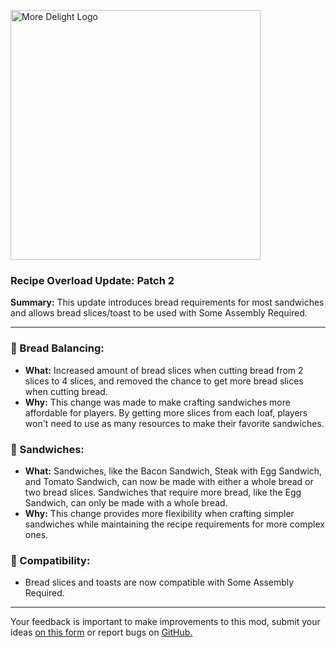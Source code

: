 <p align="left"><img src="https://cdn.modrinth.com/data/znHQQtuU/images/69377ff53f97891530ffc2e042c5c8f41693e1db.png" alt="More Delight Logo" width="400">

<h3>Recipe Overload Update: Patch 2</h3>
<p><b>Summary:</b> This update introduces bread requirements for most sandwiches and allows bread slices/toast to be used with Some Assembly Required.</p>
<hr/>

<h3>🍞 Bread Balancing:</h3>
<ul>
  <li><b>What:</b> Increased amount of bread slices when cutting bread from 2 slices to 4 slices, and removed the chance to get more bread slices when cutting bread.</li>
  <li><b>Why:</b> This change was made to make crafting sandwiches more affordable for players. By getting more slices from each loaf, players won't need to use as many resources to make their favorite sandwiches.</li>
</ul>

<h3>🥪 Sandwiches:</h3>
<ul>
  <li><b>What:</b> Sandwiches, like the Bacon Sandwich, Steak with Egg Sandwich, and Tomato Sandwich, can now be made with either a whole bread or two bread slices. Sandwiches that require more bread, like the Egg Sandwich, can only be made with a whole bread.</li>
  <li><b>Why:</b> This change provides more flexibility when crafting simpler sandwiches while maintaining the recipe requirements for more complex ones.</li>
</ul>

<h3>🧩 Compatibility:</h3>
<ul>
  <li>Bread slices and toasts are now compatible with Some Assembly Required.</li>
</ul>
<hr/>

<p>Your feedback is important to make improvements to this mod, submit your ideas <a href="https://forms.gle/jFshSk3QeH6pqM9E6">on this form</a> or report bugs on <a href="https://github.com/axperty/moredelight-fabric/issues">GitHub.</a></p>

